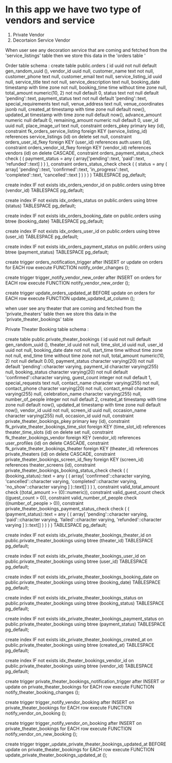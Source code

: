 # In this app we have two type of vendors and service 
1. Private Vendor
2. Decortaion Service Vendor 

When user see any decoration service that are coming and fetched from the 'service_listings' table then we store this data in the 'orders table ' 

Order table schema : 
create table public.orders (
  id uuid not null default gen_random_uuid (),
  vendor_id uuid null,
  customer_name text not null,
  customer_phone text null,
  customer_email text null,
  service_listing_id uuid null,
  service_title text not null,
  service_description text null,
  booking_date timestamp with time zone not null,
  booking_time time without time zone null,
  total_amount numeric(10, 2) not null default 0,
  status text not null default 'pending'::text,
  payment_status text not null default 'pending'::text,
  special_requirements text null,
  venue_address text null,
  venue_coordinates jsonb null,
  created_at timestamp with time zone null default now(),
  updated_at timestamp with time zone null default now(),
  advance_amount numeric null default 0,
  remaining_amount numeric null default 0,
  user_id uuid null,
  place_image_url text null,
  constraint orders_pkey primary key (id),
  constraint fk_orders_service_listing foreign KEY (service_listing_id) references service_listings (id) on delete set null,
  constraint orders_user_id_fkey foreign KEY (user_id) references auth.users (id),
  constraint orders_vendor_id_fkey foreign KEY (vendor_id) references vendors (id) on delete CASCADE,
  constraint orders_payment_status_check check (
    (
      payment_status = any (
        array['pending'::text, 'paid'::text, 'refunded'::text]
      )
    )
  ),
  constraint orders_status_check check (
    (
      status = any (
        array[
          'pending'::text,
          'confirmed'::text,
          'in_progress'::text,
          'completed'::text,
          'cancelled'::text
        ]
      )
    )
  )
) TABLESPACE pg_default;

create index IF not exists idx_orders_vendor_id on public.orders using btree (vendor_id) TABLESPACE pg_default;

create index IF not exists idx_orders_status on public.orders using btree (status) TABLESPACE pg_default;

create index IF not exists idx_orders_booking_date on public.orders using btree (booking_date) TABLESPACE pg_default;

create index IF not exists idx_orders_user_id on public.orders using btree (user_id) TABLESPACE pg_default;

create index IF not exists idx_orders_payment_status on public.orders using btree (payment_status) TABLESPACE pg_default;

create trigger orders_notification_trigger
after INSERT
or
update on orders for EACH row
execute FUNCTION notify_order_changes ();

create trigger trigger_notify_vendor_new_order
after INSERT on orders for EACH row
execute FUNCTION notify_vendor_new_order ();

create trigger update_orders_updated_at BEFORE
update on orders for EACH row
execute FUNCTION update_updated_at_column ();

when user see any theater that are coming and fetched from the 'private_theaters' table then we store this data in the 'private_theater_bookings' table  

Private Theater Booking table schema : 

create table public.private_theater_bookings (
  id uuid not null default gen_random_uuid (),
  theater_id uuid not null,
  time_slot_id uuid null,
  user_id uuid not null,
  booking_date date not null,
  start_time time without time zone not null,
  end_time time without time zone not null,
  total_amount numeric(10, 2) not null default 0.00,
  payment_status character varying(20) not null default 'pending'::character varying,
  payment_id character varying(255) null,
  booking_status character varying(20) not null default 'confirmed'::character varying,
  guest_count integer not null default 1,
  special_requests text null,
  contact_name character varying(255) not null,
  contact_phone character varying(20) not null,
  contact_email character varying(255) null,
  celebration_name character varying(255) null,
  number_of_people integer not null default 2,
  created_at timestamp with time zone null default now(),
  updated_at timestamp with time zone null default now(),
  vendor_id uuid not null,
  screen_id uuid null,
  occasion_name character varying(255) null,
  occasion_id uuid null,
  constraint private_theater_bookings_pkey primary key (id),
  constraint fk_private_theater_bookings_time_slot foreign KEY (time_slot_id) references theater_time_slots (id) on delete set null,
  constraint fk_theater_bookings_vendor foreign KEY (vendor_id) references user_profiles (id) on delete CASCADE,
  constraint fk_private_theater_bookings_theater foreign KEY (theater_id) references private_theaters (id) on delete CASCADE,
  constraint private_theater_bookings_screen_id_fkey foreign KEY (screen_id) references theater_screens (id),
  constraint private_theater_bookings_booking_status_check check (
    (
      (booking_status)::text = any (
        (
          array[
            'confirmed'::character varying,
            'cancelled'::character varying,
            'completed'::character varying,
            'no_show'::character varying
          ]
        )::text[]
      )
    )
  ),
  constraint valid_total_amount check ((total_amount >= (0)::numeric)),
  constraint valid_guest_count check ((guest_count > 0)),
  constraint valid_number_of_people check ((number_of_people > 0)),
  constraint private_theater_bookings_payment_status_check check (
    (
      (payment_status)::text = any (
        (
          array[
            'pending'::character varying,
            'paid'::character varying,
            'failed'::character varying,
            'refunded'::character varying
          ]
        )::text[]
      )
    )
  )
) TABLESPACE pg_default;

create index IF not exists idx_private_theater_bookings_theater_id on public.private_theater_bookings using btree (theater_id) TABLESPACE pg_default;

create index IF not exists idx_private_theater_bookings_user_id on public.private_theater_bookings using btree (user_id) TABLESPACE pg_default;

create index IF not exists idx_private_theater_bookings_booking_date on public.private_theater_bookings using btree (booking_date) TABLESPACE pg_default;

create index IF not exists idx_private_theater_bookings_status on public.private_theater_bookings using btree (booking_status) TABLESPACE pg_default;

create index IF not exists idx_private_theater_bookings_payment_status on public.private_theater_bookings using btree (payment_status) TABLESPACE pg_default;

create index IF not exists idx_private_theater_bookings_created_at on public.private_theater_bookings using btree (created_at) TABLESPACE pg_default;

create index IF not exists idx_theater_bookings_vendor_id on public.private_theater_bookings using btree (vendor_id) TABLESPACE pg_default;

create trigger private_theater_bookings_notification_trigger
after INSERT
or
update on private_theater_bookings for EACH row
execute FUNCTION notify_theater_booking_changes ();

create trigger trigger_notify_vendor_booking
after INSERT on private_theater_bookings for EACH row
execute FUNCTION notify_vendor_on_booking ();

create trigger trigger_notify_vendor_on_booking
after INSERT on private_theater_bookings for EACH row
execute FUNCTION notify_vendor_on_new_booking ();

create trigger trigger_update_private_theater_bookings_updated_at BEFORE
update on private_theater_bookings for EACH row
execute FUNCTION update_private_theater_bookings_updated_at ();